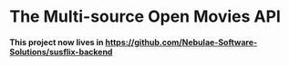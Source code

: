 # The Multi-source Open Movies API

#### This project now lives in https://github.com/Nebulae-Software-Solutions/susflix-backend
